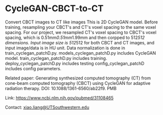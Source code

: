 # CycleGAN-CBCT-to-CT
Convert CBCT images to CT like images
This is 2D CycleGAN model.
Before training, resampling your CBCT's and CT's voxel spacing to the same voxel spacing. For our project, we resampled CT's voxel spacing to CBCT's voxel spacing, which is 0.51mm*0.51mm*1.99mm and then corpped to 512*512 dimensions. 
Input image size is 512*512 for both CBCT and CT images, and input image/data is in HU unit. Data normalization is done in train_cyclegan_patchD.py.
models_cyclegan_patchD.py includes CycleGAN model.
train_cyclegan_patchD.py includes training.
deploy_cyclegan_patchD.py includes testing
config_cyclegan_patchD includes config parameters.

Related paper: Generating synthesized computed tomography (CT) from cone-beam computed tomography (CBCT) using CycleGAN for adaptive radiation therapy. DOI: 10.1088/1361-6560/ab22f9. PMB

Link: https://www.ncbi.nlm.nih.gov/pubmed/31108465

Contact: xiao.liang@UTSouthwestern.edu
